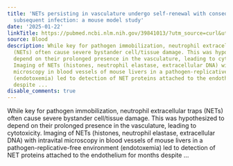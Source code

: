 ```yaml
---
title: 'NETs persisting in vasculature undergo self-renewal with consequences for
  subsequent infection: a mouse model study'
date: '2025-01-22'
linkTitle: https://pubmed.ncbi.nlm.nih.gov/39841013/?utm_source=curl&utm_medium=rss&utm_campaign=journals&utm_content=7603509&fc=None&ff=20250123170657&v=2.18.0.post9+e462414
source: Blood
description: While key for pathogen immobilization, neutrophil extracellular traps
  (NETs) often cause severe bystander cell/tissue damage. This was hypothesized to
  depend on their prolonged presence in the vasculature, leading to cytotoxicity.
  Imaging of NETs (histones, neutrophil elastase, extracellular DNA) with intravital
  microscopy in blood vessels of mouse livers in a pathogen-replicative-free environment
  (endotoxemia) led to detection of NET proteins attached to the endothelium for months
  despite ...
disable_comments: true
---
```

While key for pathogen immobilization, neutrophil extracellular traps (NETs) often cause severe bystander cell/tissue damage. This was hypothesized to depend on their prolonged presence in the vasculature, leading to cytotoxicity. Imaging of NETs (histones, neutrophil elastase, extracellular DNA) with intravital microscopy in blood vessels of mouse livers in a pathogen-replicative-free environment (endotoxemia) led to detection of NET proteins attached to the endothelium for months despite ...